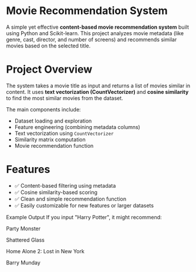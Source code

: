 #  Movie Recommendation System

A simple yet effective **content-based movie recommendation system** built using Python and Scikit-learn. This project analyzes movie metadata (like genre, cast, director, and number of screens) and recommends similar movies based on the selected title.


# Project Overview

The system takes a movie title as input and returns a list of movies similar in content. It uses **text vectorization (CountVectorizer)** and **cosine similarity** to find the most similar movies from the dataset.

The main components include:

- Dataset loading and exploration
- Feature engineering (combining metadata columns)
- Text vectorization using `CountVectorizer`
- Similarity matrix computation
- Movie recommendation function


# Features

- ✅ Content-based filtering using metadata
- ✅ Cosine similarity-based scoring
- ✅ Clean and simple recommendation function
- ✅ Easily customizable for new features or larger datasets


Example Output
If you input "Harry Potter", it might recommend:

Party Monster

Shattered Glass

Home Alone 2: Lost in New York

Barry Munday
